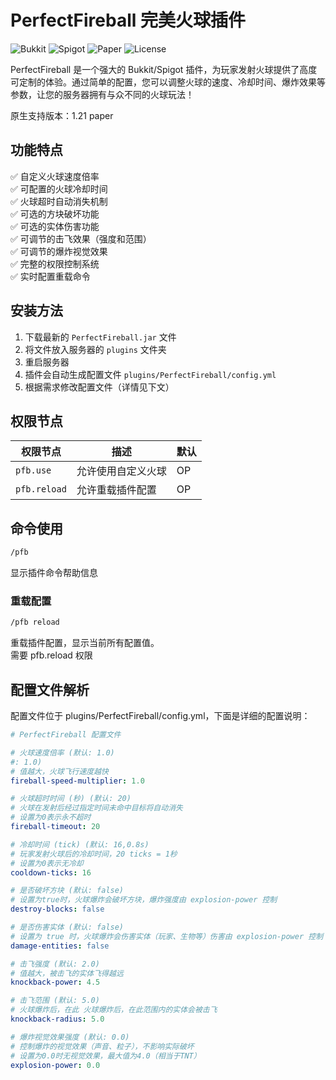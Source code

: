 # PerfectFireball 完美火球插件

![Bukkit](https://img.shields.io/badge/Bukkit-1.13%2B-blue)
![Spigot](https://img.shields.io/badge/Spigot-1.13%2B-orange)
![Paper](https://img.shields.io/badge/Paper-1.13%2B-yellow)
![License](https://img.shields.io/badge/License-MIT-green)

PerfectFireball 是一个强大的 Bukkit/Spigot 插件，为玩家发射火球提供了高度可定制的体验。通过简单的配置，您可以调整火球的速度、冷却时间、爆炸效果等参数，让您的服务器拥有与众不同的火球玩法！

原生支持版本：1.21 paper

## 功能特点

✅ 自定义火球速度倍率  
✅ 可配置的火球冷却时间  
✅ 火球超时自动消失机制  
✅ 可选的方块破坏功能  
✅ 可选的实体伤害功能  
✅ 可调节的击飞效果（强度和范围）  
✅ 可调节的爆炸视觉效果  
✅ 完整的权限控制系统  
✅ 实时配置重载命令

## 安装方法

1. 下载最新的 `PerfectFireball.jar` 文件
2. 将文件放入服务器的 `plugins` 文件夹
3. 重启服务器
4. 插件会自动生成配置文件 `plugins/PerfectFireball/config.yml`
5. 根据需求修改配置文件（详情见下文）

## 权限节点

| 权限节点 | 描述 | 默认 |
|----------|------|------|
| `pfb.use` | 允许使用自定义火球 | OP |
| `pfb.reload` | 允许重载插件配置 | OP |

## 命令使用

```bash
/pfb
```
显示插件命令帮助信息

### 重载配置
```bash
/pfb reload
```
重载插件配置，显示当前所有配置值。<br>
需要 pfb.reload 权限
## 配置文件解析
配置文件位于 plugins/PerfectFireball/config.yml，下面是详细的配置说明：

```yaml
# PerfectFireball 配置文件

# 火球速度倍率 (默认: 1.0)
#: 1.0)
# 值越大，火球飞行速度越快
fireball-speed-multiplier: 1.0

# 火球超时时间 (秒) (默认: 20)
# 火球在发射后经过指定时间未命中目标将自动消失
# 设置为0表示永不超时
fireball-timeout: 20

# 冷却时间 (tick) (默认: 16,0.8s)
# 玩家发射火球后的冷却时间，20 ticks = 1秒
# 设置为0表示无冷却
cooldown-ticks: 16

# 是否破坏方块 (默认: false)
# 设置为true时，火球爆炸会破坏方块，爆炸强度由 explosion-power 控制
destroy-blocks: false

# 是否伤害实体 (默认: false)
# 设置为 true 时，火球爆炸会伤害实体（玩家、生物等）伤害由 explosion-power 控制
damage-entities: false

# 击飞强度 (默认: 2.0)
# 值越大，被击飞的实体飞得越远
knockback-power: 4.5

# 击飞范围 (默认: 5.0)
# 火球爆炸后，在此 火球爆炸后，在此范围内的实体会被击飞
knockback-radius: 5.0

# 爆炸视觉效果强度 (默认: 0.0)
# 控制爆炸的视觉效果（声音、粒子），不影响实际破坏
# 设置为0.0时无视觉效果，最大值为4.0（相当于TNT）
explosion-power: 0.0
```


